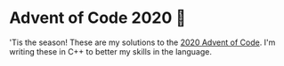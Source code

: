 # Advent of Code 2020 🎄

'Tis the season! These are my solutions to the [2020 Advent of Code](https://adventofcode.com/2020). I'm writing these in C++ to better my skills in the language.
